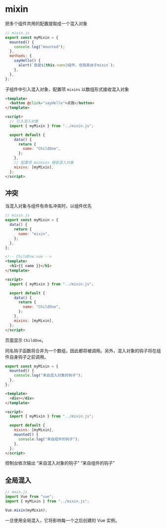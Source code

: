 # mixin

把多个组件共用的配置提取成一个混入对象

```js
// mixin.js
export const myMixin = {
  mounted() {
    console.log("mounted");
  },
  methods: {
    sayHello() {
      alert(`我是${this.name}组件，但我来自于mixin`);
    },
  },
};
```

子组件中引入混入对象，配置项 `mixins` 以数组形式接收混入对象

```html
<template>
  <button @click="sayHello">点我</button>
</template>

<script>
  // 引入混入对象
  import { myMixin } from "../mixin.js";

  export default {
    data() {
      return {
        name: "ChildOne",
      };
    },
    // 配置项 minxins 接收混入对象
    mixins: [myMixin],
  };
</script>
```

## 冲突

当混入对象与组件有命名冲突时，以组件优先

```js
// mixin.js
export const myMixin = {
  data() {
    return {
      name: "mixin",
    };
  },
};
```

```html
<!-- ChildOne.vue -->
<template>
  <h1>{{ name }}</h1>
</template>

<script>
  import { myMixin } from "../mixin.js";

  export default {
    data() {
      return {
        name: "ChildOne",
      };
    },
    mixins: [myMixin],
  };
</script>
```

页面显示 `ChildOne`。

同名钩子函数将合并为一个数组，因此都将被调用。另外，混入对象的钩子将在组件自身钩子之前调用。

```js
export const myMixin = {
  mounted() {
    console.log("来自混入对象的钩子");
  },
};
```

```html
<template>
  <div></div>
</template>

<script>
  import { myMixin } from "../mixin.js";

  export default {
    mixins: [myMixin],
    mounted() {
      console.log("来自组件的钩子");
    },
  };
</script>
```

控制台依次输出 “来自混入对象的钩子” “来自组件的钩子”

## 全局混入

```js
// main.js
import Vue from "vue";
import { myMixin } from "../mixin.js";

Vue.mixin(myMixin);
```

一旦使用全局混入，它将影响每一个之后创建的 Vue 实例。
